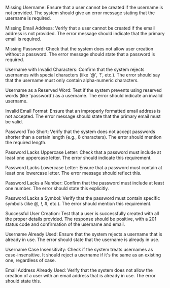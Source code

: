 Missing Username: Ensure that a user cannot be created if the username is not provided. The system should give an error message stating that the username is required.

Missing Email Address: Verify that a user cannot be created if the email address is not provided. The error message should indicate that the primary email is required.

Missing Password: Check that the system does not allow user creation without a password. The error message should state that a password is required.

Username with Invalid Characters: Confirm that the system rejects usernames with special characters (like '@', '!', etc.). The error should say that the username must only contain alpha-numeric characters.

Username as a Reserved Word: Test if the system prevents using reserved words (like 'password') as a username. The error should indicate an invalid username.

Invalid Email Format: Ensure that an improperly formatted email address is not accepted. The error message should state that the primary email must be valid.

Password Too Short: Verify that the system does not accept passwords shorter than a certain length (e.g., 8 characters). The error should mention the required length.

Password Lacks Uppercase Letter: Check that a password must include at least one uppercase letter. The error should indicate this requirement.

Password Lacks Lowercase Letter: Ensure that a password must contain at least one lowercase letter. The error message should reflect this.

Password Lacks a Number: Confirm that the password must include at least one number. The error should state this explicitly.

Password Lacks a Symbol: Verify that the password must contain specific symbols (like @, !, #, etc.). The error should mention this requirement.

Successful User Creation: Test that a user is successfully created with all the proper details provided. The response should be positive, with a 201 status code and confirmation of the username and email.

Username Already Used: Ensure that the system rejects a username that is already in use. The error should state that the username is already in use.

Username Case Insensitivity: Check if the system treats usernames as case-insensitive. It should reject a username if it's the same as an existing one, regardless of case.

Email Address Already Used: Verify that the system does not allow the creation of a user with an email address that is already in use. The error should state this.